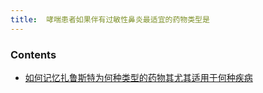 ```yaml
---
title:  哮喘患者如果伴有过敏性鼻炎最适宜的药物类型是
--- 
```


### Contents
- [如何记忆扎鲁斯特为何种类型的药物其尤其适用于何种疾病](/如何记忆扎鲁斯特为何种类型的药物其尤其适用于何种疾病)

